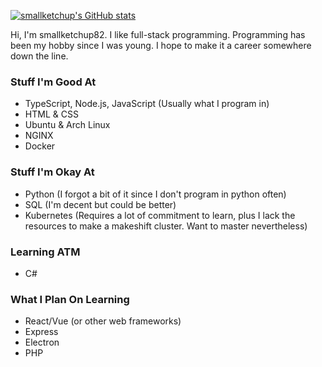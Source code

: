 [![smallketchup's GitHub stats](https://github-readme-stats.vercel.app/api?username=smallketchup82&show_icons=true&theme=midnight-purple)](https://github.com/anuraghazra/github-readme-stats)

Hi, I'm smallketchup82. I like full-stack programming. Programming has been my hobby since I was young. I hope to make it a career somewhere down the line.

### Stuff I'm Good At
- TypeScript, Node.js, JavaScript (Usually what I program in)
- HTML & CSS
- Ubuntu & Arch Linux
- NGINX
- Docker

### Stuff I'm Okay At
- Python (I forgot a bit of it since I don't program in python often)
- SQL (I'm decent but could be better)
- Kubernetes (Requires a lot of commitment to learn, plus I lack the resources to make a makeshift cluster. Want to master nevertheless)

### Learning ATM
- C#

### What I Plan On Learning
- React/Vue (or other web frameworks)
- Express
- Electron
- PHP
